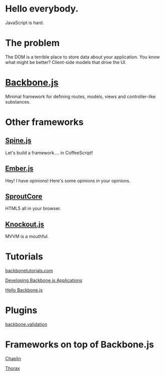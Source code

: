 Hello everybody.
=
JavaScript is hard.

The problem
=
The DOM is a terrible place to store data about your application. You know what might be better? Client-side models that drive the UI.

[Backbone.js](http://backbonejs.com/)
=
Minimal framework for defining routes, models, views and controller-like substances.

Other frameworks
=

[Spine.js](http://spinejs.com/)
-
Let's build a framework.... in CoffeeScript!

[Ember.js](http://emberjs.com/)
-
Hey! I have opinions! Here's some opinions in your opinions.

[SproutCore](http://emberjs.com/)
-
HTML5 all in your browser.

[Knockout.js](http://knockoutjs.com/)
-
MVVM is a mouthful.

Tutorials
=
[backbonetutorials.com](http://backbonetutorials.com/)

[Developing Backbone.js Applications](http://addyosmani.github.com/backbone-fundamentals/)

[Hello Backbone.js](http://arturadib.com/hello-backbonejs/)

Plugins
=
[backbone.validation](https://github.com/thedersen/backbone.validation)

Frameworks on top of Backbone.js
=
[Chaplin](https://github.com/moviepilot/chaplin)

[Thorax](https://github.com/walmartlabs/thorax)
